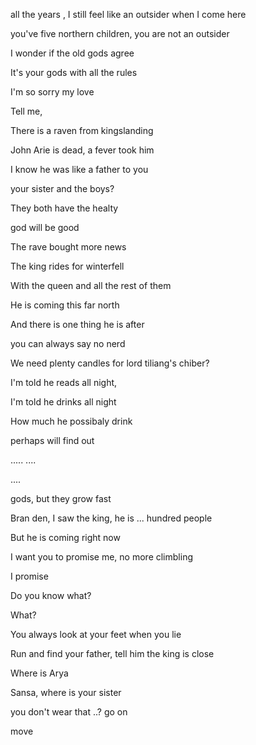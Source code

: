 all the years , I still feel like an outsider when I come here

you've five northern children, you are not an outsider

I wonder if the old gods agree

It's your gods with all the rules

I'm so sorry my love

Tell me,

There is a raven from kingslanding

John Arie is dead, a fever took him

I know he was like a father to you

your sister and the boys?

They both have the healty

god will be good

The rave bought more news

The king rides for winterfell

With the queen and all the rest of them

He is coming this far north

And there is one thing he is after

you can always say no nerd

We need plenty candles for lord tiliang's chiber?

I'm told he reads all night,

I'm told he drinks all night

How much he possibaly drink

perhaps will find out

.....
....

....

gods, but they grow fast

Bran den, I saw the king, he is ... hundred people

But he is coming right now

I want you to promise me, no more climbling

I promise

Do you know what?

What?

You always look at your feet when you lie

Run and find your father, tell him the king is close

Where is Arya

Sansa, where is your sister

you don't wear that ..? go on

move
